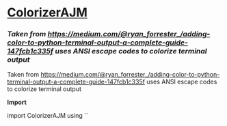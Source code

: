 # <u>ColorizerAJM</u>
### <i>Taken from https://medium.com/@ryan_forrester_/adding-color-to-python-terminal-output-a-complete-guide-147fcb1c335f uses ANSI escape codes to colorize terminal output</i>


Taken from https://medium.com/@ryan_forrester_/adding-color-to-python-terminal-output-a-complete-guide-147fcb1c335f uses ANSI escape codes to colorize terminal output

<b>Import</b>

import ColorizerAJM using ``